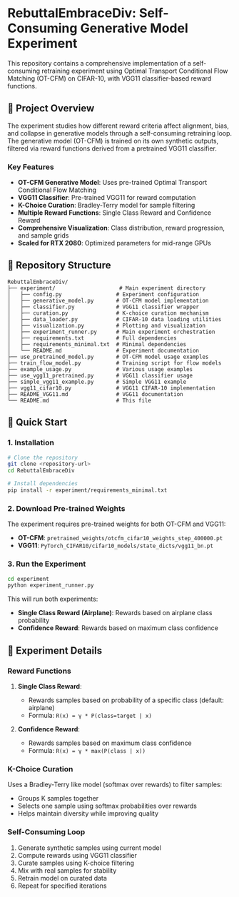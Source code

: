 # RebuttalEmbraceDiv: Self-Consuming Generative Model Experiment

This repository contains a comprehensive implementation of a self-consuming retraining experiment using Optimal Transport Conditional Flow Matching (OT-CFM) on CIFAR-10, with VGG11 classifier-based reward functions.

## 🎯 Project Overview

The experiment studies how different reward criteria affect alignment, bias, and collapse in generative models through a self-consuming retraining loop. The generative model (OT-CFM) is trained on its own synthetic outputs, filtered via reward functions derived from a pretrained VGG11 classifier.

### Key Features

- **OT-CFM Generative Model**: Uses pre-trained Optimal Transport Conditional Flow Matching
- **VGG11 Classifier**: Pre-trained VGG11 for reward computation
- **K-Choice Curation**: Bradley-Terry model for sample filtering
- **Multiple Reward Functions**: Single Class Reward and Confidence Reward
- **Comprehensive Visualization**: Class distribution, reward progression, and sample grids
- **Scaled for RTX 2080**: Optimized parameters for mid-range GPUs

## 📁 Repository Structure

```
RebuttalEmbraceDiv/
├── experiment/                    # Main experiment directory
│   ├── config.py                 # Experiment configuration
│   ├── generative_model.py       # OT-CFM model implementation
│   ├── classifier.py             # VGG11 classifier wrapper
│   ├── curation.py               # K-choice curation mechanism
│   ├── data_loader.py            # CIFAR-10 data loading utilities
│   ├── visualization.py          # Plotting and visualization
│   ├── experiment_runner.py      # Main experiment orchestration
│   ├── requirements.txt          # Full dependencies
│   ├── requirements_minimal.txt  # Minimal dependencies
│   └── README.md                 # Experiment documentation
├── use_pretrained_model.py       # OT-CFM model usage examples
├── train_flow_model.py           # Training script for flow models
├── example_usage.py              # Various usage examples
├── use_vgg11_pretrained.py       # VGG11 classifier usage
├── simple_vgg11_example.py       # Simple VGG11 example
├── vgg11_cifar10.py              # VGG11 CIFAR-10 implementation
├── README_VGG11.md               # VGG11 documentation
└── README.md                     # This file
```

## 🚀 Quick Start

### 1. Installation

```bash
# Clone the repository
git clone <repository-url>
cd RebuttalEmbraceDiv

# Install dependencies
pip install -r experiment/requirements_minimal.txt
```

### 2. Download Pre-trained Weights

The experiment requires pre-trained weights for both OT-CFM and VGG11:

- **OT-CFM**: `pretrained_weights/otcfm_cifar10_weights_step_400000.pt`
- **VGG11**: `PyTorch_CIFAR10/cifar10_models/state_dicts/vgg11_bn.pt`

### 3. Run the Experiment

```bash
cd experiment
python experiment_runner.py
```

This will run both experiments:
- **Single Class Reward (Airplane)**: Rewards based on airplane class probability
- **Confidence Reward**: Rewards based on maximum class confidence

## 🔬 Experiment Details

### Reward Functions

1. **Single Class Reward**: 
   - Rewards samples based on probability of a specific class (default: airplane)
   - Formula: `R(x) = γ * P(class=target | x)`

2. **Confidence Reward**:
   - Rewards samples based on maximum class confidence
   - Formula: `R(x) = γ * max(P(class | x))`

### K-Choice Curation

Uses a Bradley-Terry like model (softmax over rewards) to filter samples:
- Groups K samples together
- Selects one sample using softmax probabilities over rewards
- Helps maintain diversity while improving quality

### Self-Consuming Loop

1. Generate synthetic samples using current model
2. Compute rewards using VGG11 classifier
3. Curate samples using K-choice filtering
4. Mix with real samples for stability
5. Retrain model on curated data
6. Repeat for specified iterations


